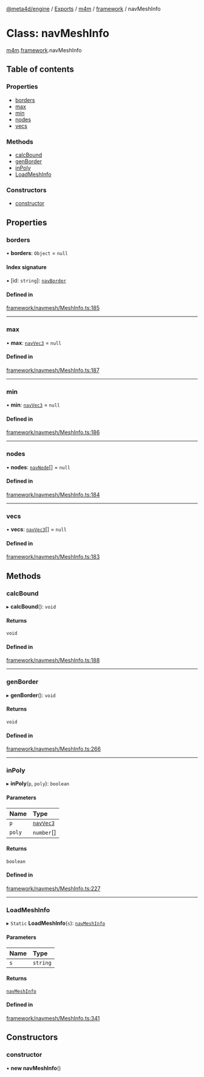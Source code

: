 [@meta4d/engine](../README.md) / [Exports](../modules.md) / [m4m](../modules/m4m.md) / [framework](../modules/m4m.framework.md) / navMeshInfo

# Class: navMeshInfo

[m4m](../modules/m4m.md).[framework](../modules/m4m.framework.md).navMeshInfo

## Table of contents

### Properties

- [borders](m4m.framework.navMeshInfo.md#borders)
- [max](m4m.framework.navMeshInfo.md#max)
- [min](m4m.framework.navMeshInfo.md#min)
- [nodes](m4m.framework.navMeshInfo.md#nodes)
- [vecs](m4m.framework.navMeshInfo.md#vecs)

### Methods

- [calcBound](m4m.framework.navMeshInfo.md#calcbound)
- [genBorder](m4m.framework.navMeshInfo.md#genborder)
- [inPoly](m4m.framework.navMeshInfo.md#inpoly)
- [LoadMeshInfo](m4m.framework.navMeshInfo.md#loadmeshinfo)

### Constructors

- [constructor](m4m.framework.navMeshInfo.md#constructor)

## Properties

### borders

• **borders**: `Object` = `null`

#### Index signature

▪ [id: `string`]: [`navBorder`](m4m.framework.navBorder.md)

#### Defined in

[framework/navmesh/MeshInfo.ts:185](https://github.com/meta4d-me/meta4d-engine/blob/cf6bfe6/src/framework/navmesh/MeshInfo.ts#L185)

___

### max

• **max**: [`navVec3`](m4m.framework.navVec3.md) = `null`

#### Defined in

[framework/navmesh/MeshInfo.ts:187](https://github.com/meta4d-me/meta4d-engine/blob/cf6bfe6/src/framework/navmesh/MeshInfo.ts#L187)

___

### min

• **min**: [`navVec3`](m4m.framework.navVec3.md) = `null`

#### Defined in

[framework/navmesh/MeshInfo.ts:186](https://github.com/meta4d-me/meta4d-engine/blob/cf6bfe6/src/framework/navmesh/MeshInfo.ts#L186)

___

### nodes

• **nodes**: [`navNode`](m4m.framework.navNode.md)[] = `null`

#### Defined in

[framework/navmesh/MeshInfo.ts:184](https://github.com/meta4d-me/meta4d-engine/blob/cf6bfe6/src/framework/navmesh/MeshInfo.ts#L184)

___

### vecs

• **vecs**: [`navVec3`](m4m.framework.navVec3.md)[] = `null`

#### Defined in

[framework/navmesh/MeshInfo.ts:183](https://github.com/meta4d-me/meta4d-engine/blob/cf6bfe6/src/framework/navmesh/MeshInfo.ts#L183)

## Methods

### calcBound

▸ **calcBound**(): `void`

#### Returns

`void`

#### Defined in

[framework/navmesh/MeshInfo.ts:188](https://github.com/meta4d-me/meta4d-engine/blob/cf6bfe6/src/framework/navmesh/MeshInfo.ts#L188)

___

### genBorder

▸ **genBorder**(): `void`

#### Returns

`void`

#### Defined in

[framework/navmesh/MeshInfo.ts:266](https://github.com/meta4d-me/meta4d-engine/blob/cf6bfe6/src/framework/navmesh/MeshInfo.ts#L266)

___

### inPoly

▸ **inPoly**(`p`, `poly`): `boolean`

#### Parameters

| Name | Type |
| :------ | :------ |
| `p` | [`navVec3`](m4m.framework.navVec3.md) |
| `poly` | `number`[] |

#### Returns

`boolean`

#### Defined in

[framework/navmesh/MeshInfo.ts:227](https://github.com/meta4d-me/meta4d-engine/blob/cf6bfe6/src/framework/navmesh/MeshInfo.ts#L227)

___

### LoadMeshInfo

▸ `Static` **LoadMeshInfo**(`s`): [`navMeshInfo`](m4m.framework.navMeshInfo.md)

#### Parameters

| Name | Type |
| :------ | :------ |
| `s` | `string` |

#### Returns

[`navMeshInfo`](m4m.framework.navMeshInfo.md)

#### Defined in

[framework/navmesh/MeshInfo.ts:341](https://github.com/meta4d-me/meta4d-engine/blob/cf6bfe6/src/framework/navmesh/MeshInfo.ts#L341)

## Constructors

### constructor

• **new navMeshInfo**()
